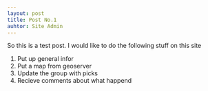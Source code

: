 ```yaml
---
layout: post
title: Post No.1
auhtor: Site Admin
---
```


So this is a test post.
I would like to do the following stuff on this site
1. Put up general infor
2. Put a map from geoserver
3. Update the group with picks
4. Recieve comments about what happend
